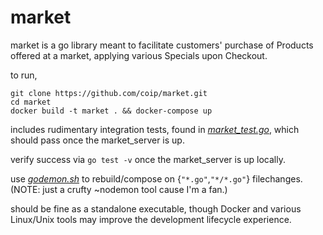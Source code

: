 # market

market is a go library meant to facilitate customers' purchase of Products offered at a market, applying various Specials upon Checkout.

to run,

`git clone https://github.com/coip/market.git`  
`cd market`  
`docker build -t market . && docker-compose up`  

includes rudimentary integration tests, found in [*market_test.go*](https://github.com/coip/market/blob/master/market_test.go), which should pass once the market_server is up.

verify success via `go test -v` once the market_server is up locally.

use [*godemon.sh*](https://github.com/coip/market/blob/master/godemon.sh) to rebuild/compose on {`"*.go"`,`"*/*.go"`} filechanges. (NOTE: just a crufty ~nodemon tool cause I'm a fan.)

should be fine as a standalone executable, though Docker and various Linux/Unix tools may improve the development lifecycle experience.